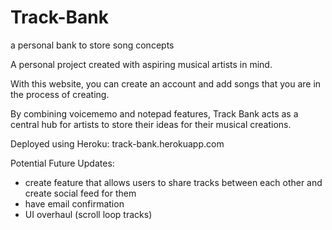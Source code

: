 # Track-Bank
a personal bank to store song concepts

A personal project created with aspiring musical artists in mind.

With this website, you can create an account and add songs that you are in the process of creating.

By combining voicememo and notepad features, Track Bank acts as a central hub for artists to store their ideas for their musical creations.

Deployed using Heroku: track-bank.herokuapp.com

Potential Future Updates:
 - create feature that allows users to share tracks between each other and create social feed for them
 - have email confirmation
 - UI overhaul (scroll loop tracks)
 
